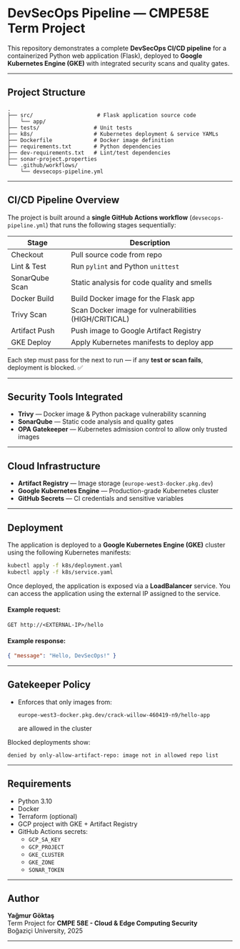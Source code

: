 # DevSecOps Pipeline — CMPE58E Term Project

This repository demonstrates a complete **DevSecOps CI/CD pipeline** for a containerized Python web application (Flask), deployed to **Google Kubernetes Engine (GKE)** with integrated security scans and quality gates.

---

## Project Structure

```
.
├── src/                    # Flask application source code
│   └── app/
├── tests/                 # Unit tests
├── k8s/                   # Kubernetes deployment & service YAMLs
├── Dockerfile             # Docker image definition
├── requirements.txt       # Python dependencies
├── dev-requirements.txt   # Lint/test dependencies
├── sonar-project.properties
└── .github/workflows/
    └── devsecops-pipeline.yml
```

---

## CI/CD Pipeline Overview

The project is built around a **single GitHub Actions workflow** (`devsecops-pipeline.yml`) that runs the following stages sequentially:

| Stage              | Description                                                                 |
|--------------------|-----------------------------------------------------------------------------|
| Checkout         | Pull source code from repo                                                  |
| Lint & Test       | Run `pylint` and Python `unittest`                                         |
| SonarQube Scan   | Static analysis for code quality and smells                                |
| Docker Build     | Build Docker image for the Flask app                                       |
| Trivy Scan       | Scan Docker image for vulnerabilities (HIGH/CRITICAL)                      |
| Artifact Push    | Push image to Google Artifact Registry                                     |
| GKE Deploy       | Apply Kubernetes manifests to deploy app                                   |

Each step must pass for the next to run — if any **test or scan fails**, deployment is blocked. ✅

---

## Security Tools Integrated

- **Trivy** — Docker image & Python package vulnerability scanning
- **SonarQube** — Static code analysis and quality gates
- **OPA Gatekeeper** — Kubernetes admission control to allow only trusted images

---

## Cloud Infrastructure

- **Artifact Registry** — Image storage (`europe-west3-docker.pkg.dev`)
- **Google Kubernetes Engine** — Production-grade Kubernetes cluster
- **GitHub Secrets** — CI credentials and sensitive variables

---

## Deployment

The application is deployed to a **Google Kubernetes Engine (GKE)** cluster using the following Kubernetes manifests:

```bash
kubectl apply -f k8s/deployment.yaml
kubectl apply -f k8s/service.yaml
```

Once deployed, the application is exposed via a **LoadBalancer** service. You can access the application using the external IP assigned to the service.

#### Example request:

```http
GET http://<EXTERNAL-IP>/hello
```

#### Example response:

```json
{ "message": "Hello, DevSecOps!" }
```

---

## Gatekeeper Policy

- Enforces that only images from:
  ```
  europe-west3-docker.pkg.dev/crack-willow-460419-n9/hello-app
  ```
  are allowed in the cluster

Blocked deployments show:
```
denied by only-allow-artifact-repo: image not in allowed repo list
```

---

## Requirements

- Python 3.10
- Docker
- Terraform (optional)
- GCP project with GKE + Artifact Registry
- GitHub Actions secrets:
  - `GCP_SA_KEY`
  - `GCP_PROJECT`
  - `GKE_CLUSTER`
  - `GKE_ZONE`
  - `SONAR_TOKEN`

---

## Author

**Yağmur Göktaş**  
Term Project for **CMPE 58E - Cloud & Edge Computing Security**  
Boğaziçi University, 2025

---